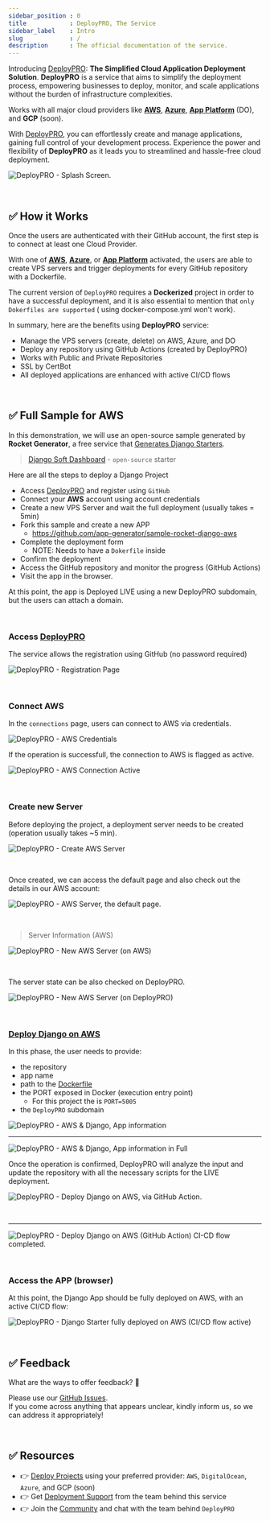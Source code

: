 ```yaml
---
sidebar_position : 0
title            : DeployPRO, The Service
sidebar_label    : Intro
slug             : /
description      : The official documentation of the service. 
---
```


<!-- GOOGLE Stuff -->
<head>
    <meta name="google-site-verification" content="VW84QZUx9lXlONq9YSMvPLpJyY0w-ZSutA89XdGT7xo" />
</head>

Introducing [DeployPRO](https://deploypro.dev/): **The Simplified Cloud Application Deployment Solution**. **DeployPRO** is a service that aims to simplify the deployment process, 
empowering businesses to deploy, monitor, and scale applications without the burden of infrastructure complexities. 

Works with all major cloud providers like **[AWS](aws/)**, **[Azure](azure/)**, **[App Platform](app-platform-do/)** (DO), and **GCP** (soon). 

With [DeployPRO](https://deploypro.dev/), you can effortlessly create and manage applications, gaining full control of your development process. 
Experience the power and flexibility of **DeployPRO** as it leads you to streamlined and hassle-free cloud deployment.

![DeployPRO - Splash Screen.](https://user-images.githubusercontent.com/51854817/263670372-9a969620-d92d-400b-81ca-bd80f3985bc5.jpg)

<br />

## ✅ How it Works 

Once the users are authenticated with their GitHub account, the first step is to connect at least one Cloud Provider. 

With one of **[AWS](aws/)**, **[Azure](azure/)**, or **[App Platform](app-platform-do/)** activated, the users are able to create VPS servers and trigger deployments for every GitHub repository with a Dockerfile. 

The current version of `DeployPRO` requires a **Dockerized** project in order to have a successful deployment, and it is also essential to mention that `only Dokerfiles are supported` ( using docker-compose.yml won't work).

In summary, here are the benefits using **DeployPRO** service:

- Manage the VPS servers (create, delete) on AWS, Azure, and DO
- Deploy any repository using GitHub Actions (created by DeployPRO)
- Works with Public and Private Repositories 
- SSL by CertBot 
- All deployed applications are enhanced with active CI/CD flows 

<br />

## ✅ Full Sample for AWS

In this demonstration, we will use an open-source sample generated by **Rocket Generator**, a free service that [Generates Django Starters](https://app-generator.dev/).

> [Django Soft Dashboard](https://github.com/app-generator/sample-rocket-django-aws) - `open-source` starter

Here are all the steps to deploy a Django Project   

- Access [DeployPRO](https://deploypro.dev/) and register using `GitHub`
- Connect your **AWS** account using account credentials 
- Create a new VPS Server and wait the full deployment (usually takes = 5min)
- Fork this sample and create a new APP
  - https://github.com/app-generator/sample-rocket-django-aws
- Complete the deployment form
  - NOTE: Needs to have a `Dokerfile` inside
- Confirm the deployment 
- Access the GitHub repository and monitor the progress (GitHub Actions)
- Visit the app in the browser. 

At this point, the app is Deployed LIVE using a new DeployPRO subdomain, but the users can attach a domain.  

<br />

### Access [DeployPRO](https://deploypro.dev/)

The service allows the registration using GitHub (no password required)

![DeployPRO - Registration Page](https://user-images.githubusercontent.com/51854817/263670395-cf095113-c0b1-44ab-91ef-1ca4fc871ead.jpg)
 
<br />

### Connect AWS 

In the `connections` page, users can connect to AWS via credentials. 

![DeployPRO - AWS Credentials](https://user-images.githubusercontent.com/51854817/263670354-2b1dd20b-4874-49f7-a97a-44f8703bb27d.jpg)

If the operation is successfull, the connection to AWS is flagged as active. 

![DeployPRO - AWS Connection Active](https://user-images.githubusercontent.com/51070104/263734577-6c32142f-0d88-4d52-8680-1bcc725c376b.png)

<br />

### Create new Server 

Before deploying the project, a deployment server needs to be created (operation usually takes ~5 min). 

![DeployPRO - Create AWS Server](https://user-images.githubusercontent.com/51854817/263670373-dd12a0da-48b9-4954-8440-3768bdd97083.jpg)

<br />

Once created, we can access the default page and also check out the details in our AWS account: 

![DeployPRO - AWS Server, the default page.](https://user-images.githubusercontent.com/51854817/263670388-5f9d2579-2112-4f12-afe8-e19017c9ee8b.jpg)

<br />

> Server Information (AWS) 

![DeployPRO - New AWS Server (on AWS)](https://user-images.githubusercontent.com/51854817/263670337-91e8bb53-59c3-4256-b25b-76b178c68f1c.jpg)

<br />

The server state can be also checked on DeployPRO. 

![DeployPRO - New AWS Server (on DeployPRO)](https://user-images.githubusercontent.com/51070104/264061233-a464745e-d89e-4cb5-b6c8-7f6e6dffc406.png)

<br />

### [Deploy Django on AWS](https://github.com/app-generator/sample-rocket-django-aws)

In this phase, the user needs to provide:

- the repository 
- app name 
- path to the [Dockerfile](https://github.com/app-generator/sample-rocket-django-aws/blob/main/Dockerfile)
- the PORT exposed in Docker (execution entry point)
  - For this project the is `PORT=5005`
- the `DeployPRO` subdomain 

![DeployPRO - AWS & Django, App information](https://user-images.githubusercontent.com/51854817/263670396-d5a7f163-e637-4289-a7a2-2359825ef941.jpg)

---

![DeployPRO - AWS & Django, App information in Full](https://user-images.githubusercontent.com/51854817/263670408-e3494989-0e24-4acb-98ea-1b99ded04900.jpg)

Once the operation is confirmed, DeployPRO will analyze the input and update the repository with all the necessary scripts for the LIVE deployment. 

![DeployPRO - Deploy Django on AWS, via GitHub Action.](https://user-images.githubusercontent.com/51070104/263740098-12517c63-b809-4615-b8b1-b2d45f6fa6d9.png)

<br />

---

![DeployPRO - Deploy Django on AWS (GitHub Action) CI-CD flow completed.](https://user-images.githubusercontent.com/51070104/263740916-c63215b1-a476-4377-81f6-78da3e17de74.png)

<br />

### Access the APP (browser)

At this point, the Django App should be fully deployed on AWS, with an active CI/CD flow: 

![DeployPRO - Django Starter fully deployed on AWS (CI/CD flow active)](https://user-images.githubusercontent.com/51854817/263670401-214ac050-69c2-472d-96f4-b914dc464e6f.jpg)

<br />

## ✅ Feedback

What are the ways to offer feedback? 📝

Please use our [GitHub Issues](https://github.com/app-generator/deploypro/issues).  
If you come across anything that appears unclear, kindly inform us, so we can address it appropriately!

<br />

## ✅ Resources

- 👉 [Deploy Projects](https://deploypro.dev/) using your preferred provider: `AWS`, `DigitalOcean`, `Azure`, and GCP (soon)
- 👉 Get [Deployment Support](https://deploypro.dev/support/) from the team behind this service
- 👉 Join the [Community](https://discord.gg/qQhjQZhnur) and chat with the team behind `DeployPRO`
